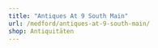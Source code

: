 ```yaml
---
title: "Antiques At 9 South Main"
url: /medford/antiques-at-9-south-main/
shop: Antiquitäten
---
```

